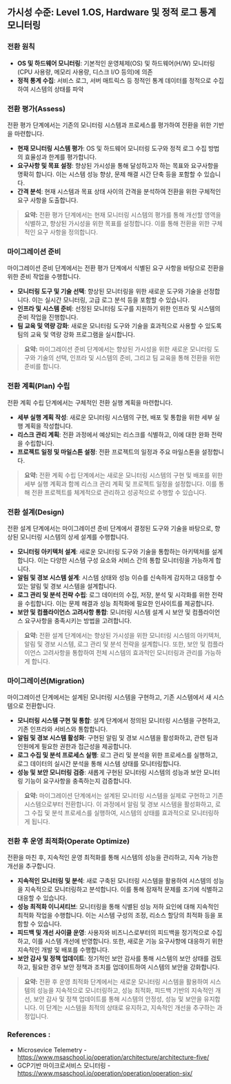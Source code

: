 ## 가시성 수준: Level 1.OS, Hardware 및 정적 로그 통계 모니터링

### 전환 원칙
- **OS 및 하드웨어 모니터링**: 기본적인 운영체제(OS) 및 하드웨어(H/W) 모니터링(CPU 사용량, 메모리 사용량, 디스크 I/O 등의)에 의존 
- **정적 통계 수집**: 서비스 로그, 서버 매트릭스 등 정적인 통계 데이터를 정적으로 수집하여 시스템의 상태를 파악 

### 전환 평가(Assess)
전환 평가 단계에서는 기존의 모니터링 시스템과 프로세스를 평가하여 전환을 위한 기반을 마련합니다.
- **현재 모니터링 시스템 평가**: OS 및 하드웨어 모니터링 도구와 정적 로그 수집 방법의 효율성과 한계를 평가합니다.
- **요구사항 및 목표 설정**: 향상된 가시성을 통해 달성하고자 하는 목표와 요구사항을 명확히 합니다. 이는 시스템 성능 향상, 문제 해결 시간 단축 등을 포함할 수 있습니다.
- **간격 분석**: 현재 시스템과 목표 상태 사이의 간격을 분석하여 전환을 위한 구체적인 요구 사항을 도출합니다.

> **요약:** 전환 평가 단계에서는 현재 모니터링 시스템의 평가를 통해 개선할 영역을 식별하고, 향상된 가시성을 위한 목표를 설정합니다. 이를 통해 전환을 위한 구체적인 요구 사항을 정의합니다.

### 마이그레이션 준비
마이그레이션 준비 단계에서는 전환 평가 단계에서 식별된 요구 사항을 바탕으로 전환을 위한 준비 작업을 수행합니다.
- **모니터링 도구 및 기술 선택**: 향상된 모니터링을 위한 새로운 도구와 기술을 선정합니다. 이는 실시간 모니터링, 고급 로그 분석 등을 포함할 수 있습니다.
- **인프라 및 시스템 준비**: 선정된 모니터링 도구를 지원하기 위한 인프라 및 시스템의 준비 작업을 진행합니다.
- **팀 교육 및 역량 강화**: 새로운 모니터링 도구와 기술을 효과적으로 사용할 수 있도록 팀의 교육 및 역량 강화 프로그램을 실시합니다.

> **요약:** 마이그레이션 준비 단계에서는 향상된 가시성을 위한 새로운 모니터링 도구와 기술의 선택, 인프라 및 시스템의 준비, 그리고 팀 교육을 통해 전환을 위한 준비를 합니다.

### 전환 계획(Plan) 수립
전환 계획 수립 단계에서는 구체적인 전환 실행 계획을 마련합니다.
- **세부 실행 계획 작성**: 새로운 모니터링 시스템의 구현, 배포 및 통합을 위한 세부 실행 계획을 작성합니다.
- **리스크 관리 계획**: 전환 과정에서 예상되는 리스크를 식별하고, 이에 대한 완화 전략을 수립합니다.
- **프로젝트 일정 및 마일스톤 설정**: 전환 프로젝트의 일정과 주요 마일스톤을 설정합니다.

> **요약:** 전환 계획 수립 단계에서는 새로운 모니터링 시스템의 구현 및 배포를 위한 세부 실행 계획과 함께 리스크 관리 계획 및 프로젝트 일정을 설정합니다. 이를 통해 전환 프로젝트를 체계적으로 관리하고 성공적으로 수행할 수 있습니다.

### 전환 설계(Design)
전환 설계 단계에서는 마이그레이션 준비 단계에서 결정된 도구와 기술을 바탕으로, 향상된 모니터링 시스템의 상세 설계를 수행합니다.
- **모니터링 아키텍처 설계**: 새로운 모니터링 도구와 기술을 통합하는 아키텍처를 설계합니다. 이는 다양한 시스템 구성 요소와 서비스 간의 통합 모니터링을 가능하게 합니다.
- **알림 및 경보 시스템 설계**: 시스템 상태와 성능 이슈를 신속하게 감지하고 대응할 수 있는 알림 및 경보 시스템을 설계합니다.
- **로그 관리 및 분석 전략 수립**: 로그 데이터의 수집, 저장, 분석 및 시각화를 위한 전략을 수립합니다. 이는 문제 해결과 성능 최적화에 필요한 인사이트를 제공합니다.
- **보안 및 컴플라이언스 고려사항 통합**: 모니터링 시스템 설계 시 보안 및 컴플라이언스 요구사항을 충족시키는 방법을 고려합니다.

> **요약:** 전환 설계 단계에서는 향상된 가시성을 위한 모니터링 시스템의 아키텍처, 알림 및 경보 시스템, 로그 관리 및 분석 전략을 설계합니다. 또한, 보안 및 컴플라이언스 고려사항을 통합하여 전체 시스템의 효과적인 모니터링과 관리를 가능하게 합니다.

### 마이그레이션(Migration)
마이그레이션 단계에서는 설계된 모니터링 시스템을 구현하고, 기존 시스템에서 새 시스템으로 전환합니다.
- **모니터링 시스템 구현 및 통합**: 설계 단계에서 정의된 모니터링 시스템을 구현하고, 기존 인프라와 서비스와 통합합니다.
- **알림 및 경보 시스템 활성화**: 구현된 알림 및 경보 시스템을 활성화하고, 관련 팀과 인원에게 필요한 권한과 접근성을 제공합니다.
- **로그 수집 및 분석 프로세스 실행**: 로그 관리 및 분석을 위한 프로세스를 실행하고, 로그 데이터의 실시간 분석을 통해 시스템 상태를 모니터링합니다.
- **성능 및 보안 모니터링 검증**: 새롭게 구현된 모니터링 시스템의 성능과 보안 모니터링 기능이 요구사항을 충족하는지 검증합니다.

> **요약:** 마이그레이션 단계에서는 설계된 모니터링 시스템을 실제로 구현하고 기존 시스템으로부터 전환합니다. 이 과정에서 알림 및 경보 시스템을 활성화하고, 로그 수집 및 분석 프로세스를 실행하여, 시스템의 상태를 효과적으로 모니터링하게 됩니다.

### 전환 후 운영 최적화(Operate Optimize)
전환을 마친 후, 지속적인 운영 최적화를 통해 시스템의 성능을 관리하고, 지속 가능한 개선을 추구합니다.
- **지속적인 모니터링 및 분석**: 새로 구축된 모니터링 시스템을 활용하여 시스템의 성능을 지속적으로 모니터링하고 분석합니다. 이를 통해 잠재적 문제를 조기에 식별하고 대응할 수 있습니다.
- **성능 최적화 이니셔티브**: 모니터링을 통해 식별된 성능 저하 요인에 대해 지속적인 최적화 작업을 수행합니다. 이는 시스템 구성의 조정, 리소스 할당의 최적화 등을 포함할 수 있습니다.
- **피드백 및 개선 사이클 운영**: 사용자와 비즈니스로부터의 피드백을 정기적으로 수집하고, 이를 시스템 개선에 반영합니다. 또한, 새로운 기능 요구사항에 대응하기 위한 지속적인 개발 및 배포를 수행합니다.
- **보안 감사 및 정책 업데이트**: 정기적인 보안 감사를 통해 시스템의 보안 상태를 검토하고, 필요한 경우 보안 정책과 조치를 업데이트하여 시스템의 보안을 강화합니다.

> **요약:** 전환 후 운영 최적화 단계에서는 새로운 모니터링 시스템을 활용하여 시스템의 성능을 지속적으로 모니터링하고, 성능 최적화, 피드백 기반의 지속적인 개선, 보안 감사 및 정책 업데이트를 통해 시스템의 안정성, 성능 및 보안을 유지합니다. 이 단계는 시스템을 최적의 상태로 유지하고, 지속적인 개선을 추구하는 과정입니다.

### References :
- Microsevice Telemetry - https://www.msaschool.io/operation/architecture/architecture-five/
- GCP기반 마이크로서비스 모니터링 - https://www.msaschool.io/operation/operation/operation-six/